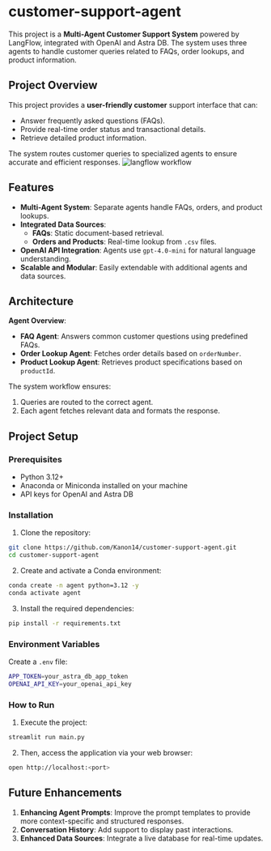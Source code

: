 # customer-support-agent
This project is a **Multi-Agent Customer Support System** powered by LangFlow, integrated with OpenAI and Astra DB. The system uses three agents to handle customer queries related to FAQs, order lookups, and product information.

## Project Overview
This project provides a **user-friendly customer** support interface that can:
- Answer frequently asked questions (FAQs).
- Provide real-time order status and transactional details.
- Retrieve detailed product information.

The system routes customer queries to specialized agents to ensure accurate and efficient responses.
![langflow workflow](components/langflow.jpg)

## Features
- **Multi-Agent System**: Separate agents handle FAQs, orders, and product lookups.
- **Integrated Data Sources**:
    - **FAQs**: Static document-based retrieval.
    - **Orders and Products**: Real-time lookup from `.csv` files.
- **OpenAI API Integration**: Agents use `gpt-4.0-mini` for natural language understanding.
- **Scalable and Modular**: Easily extendable with additional agents and data sources.

## Architecture
**Agent Overview**:

- **FAQ Agent**: Answers common customer questions using predefined FAQs.
- **Order Lookup Agent**: Fetches order details based on `orderNumber`.
- **Product Lookup Agent**: Retrieves product specifications based on `productId`.

The system workflow ensures:
1. Queries are routed to the correct agent. 
2. Each agent fetches relevant data and formats the response. 

## Project Setup
### Prerequisites
- Python 3.12+
- Anaconda or Miniconda installed on your machine
- API keys for OpenAI and Astra DB

### Installation
1. Clone the repository:
```bash
git clone https://github.com/Kanon14/customer-support-agent.git
cd customer-support-agent
```
2. Create and activate a Conda environment:
```bash
conda create -n agent python=3.12 -y
conda activate agent
```
3. Install the required dependencies:
```bash
pip install -r requirements.txt
```

### Environment Variables
Create a `.env` file:
```bash
APP_TOKEN=your_astra_db_app_token
OPENAI_API_KEY=your_openai_api_key
```

### How to Run
1. Execute the project:
```bash
streamlit run main.py
```
2. Then, access the application via your web browser:
```bash
open http://localhost:<port>
```

## Future Enhancements
1. **Enhancing Agent Prompts**: Improve the prompt templates to provide more context-specific and structured responses.
2. **Conversation History**: Add support to display past interactions.
3. **Enhanced Data Sources**: Integrate a live database for real-time updates.